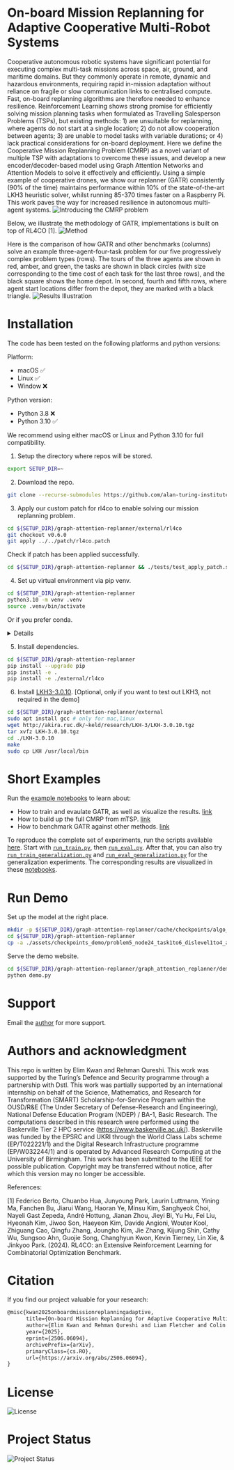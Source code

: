 # On-board Mission Replanning for Adaptive Cooperative Multi-Robot Systems

Cooperative autonomous robotic systems have significant potential for executing complex multi-task missions across space, air, ground, and maritime domains. But they commonly operate in remote, dynamic and hazardous environments, requiring rapid in-mission adaptation without reliance on fragile or slow communication links to centralised compute. Fast, on-board replanning algorithms are therefore needed to enhance resilience. Reinforcement Learning shows strong promise for efficiently solving mission planning tasks when formulated as Travelling Salesperson Problems (TSPs), but existing methods: 1) are unsuitable for replanning, where agents do not start at a single location; 2) do not allow cooperation between agents; 3) are unable to model tasks with variable durations; or 4) lack practical considerations for on-board deployment. Here we define the Cooperative Mission Replanning Problem (CMRP) as a novel variant of multiple TSP with adaptations to overcome these issues, and develop a new encoder/decoder-based model using Graph Attention Networks and Attention Models to solve it effectively and efficiently. Using a simple example of cooperative drones, we show our replanner (GATR) consistently (90% of the time) maintains performance within 10% of the state-of-the-art LKH3 heuristic solver, whilst running 85-370 times faster on a Raspberry Pi. This work paves the way for increased resilience in autonomous multi-agent systems.
![Introducing the CMRP problem](./assets/images/concept_intro.png)

Below, we illustrate the methodology of GATR, implementations is built on top of RL4CO [1].
![Method](./assets/images/method.png)

Here is the comparison of how GATR and other benchmarks (columns) solve
an example three-agent-four-task problem for our five progressively complex
problem types (rows). The tours of the three agents are shown in red, amber,
and green, the tasks are shown in black circles (with size corresponding to
the time cost of each task for the last three rows), and the black square
shows the home depot. In second, fourth and fifth rows, where agent start
locations differ from the depot, they are marked with a black triangle.
![Results Illustration](./assets/images/results_illustration.png)


# Installation
The code has been tested on the following platforms and python versions:

Platform:
- macOS ✅
- Linux ✅
- Window ❌

Python version:
- Python 3.8 ❌
- Python 3.10 ✅

We recommend using either macOS or Linux and Python 3.10 for full compatibility.

1) Setup the directory where repos will be stored.
```bash
export SETUP_DIR=~
```

2) Download the repo.
```bash
git clone --recurse-submodules https://github.com/alan-turing-institute/graph-attention-replanner.git $SETUP_DIR/graph-attention-replanner
```

3) Apply our custom patch for rl4co to enable solving our mission replanning problem.
```bash
cd ${SETUP_DIR}/graph-attention-replanner/external/rl4co
git checkout v0.6.0
git apply ../../patch/rl4co.patch
```
Check if patch has been applied successfully.
```bash
cd ${SETUP_DIR}/graph-attention-replanner && ./tests/test_apply_patch.sh
```

4) Set up virtual environment via pip venv.
```bash
cd ${SETUP_DIR}/graph-attention-replanner
python3.10 -m venv .venv
source .venv/bin/activate
```

Or if you prefer conda.
<details>
<pre>
cd graph-attention-replanner
conda create -n replanner python=3.10
conda activate replanner
</pre>
</details>

5) Install dependencies.
```bash
cd ${SETUP_DIR}/graph-attention-replanner
pip install --upgrade pip
pip install -e . 
pip install -e ./external/rl4co
```

6) Install [LKH3-3.0.10](http://akira.ruc.dk/~keld/research/LKH-3/). [Optional, only if you want to test out LKH3, not required in the demo]
```bash
cd ${SETUP_DIR}/graph-attention-replanner/external
sudo apt install gcc # only for mac,linux
wget http://akira.ruc.dk/~keld/research/LKH-3/LKH-3.0.10.tgz
tar xvfz LKH-3.0.10.tgz
cd ./LKH-3.0.10
make
sudo cp LKH /usr/local/bin
```

# Short Examples
Run the [example notebooks](./graph_attention_replanner/example) to learn about:
- How to train and evaulate GATR, as well as visualize the results. [link](./graph_attention_replanner/example/getting_started.ipynb)
- How to build up the full CMRP from mTSP. [link](./graph_attention_replanner/example/building_up_problem.ipynb)
- How to benchmark GATR against other methods. [link](./graph_attention_replanner/example/benchmark.ipynb)

To reproduce the complete set of experiments, run the scripts available [here](./graph_attention_replanner/run). Start with [`run_train.py`](./graph_attention_replanner/run/run_train.py), then [`run_eval.py`](./graph_attention_replanner/run/run_train.py). After that, you can also try [`run_train_generalization.py`](./graph_attention_replanner/run/run_train_generalization.py) and [`run_eval_generalization.py`](./graph_attention_replanner/run/run_eval_generalization.py) for the generalization experiments. The corresponding results are visualized in these [notebooks](./graph_attention_replanner/plots).

# Run Demo
Set up the model at the right place.
```bash
mkdir -p ${SETUP_DIR}/graph-attention-replanner/cache/checkpoints/algo_reinforce
cd ${SETUP_DIR}/graph-attention-replanner
cp -a ./assets/checkpoints_demo/problem5_node24_task1to6_dislevel1to4_agent1to6_seed0_20241230232757 ./cache/checkpoints/algo_reinforce
```

Serve the demo website.
```bash
cd ${SETUP_DIR}/graph-attention-replanner/graph_attention_replanner/demo
python demo.py
```

# Support
Email the [author](ekwan@turing.ac.uk) for more support.

# Authors and acknowledgment
This repo is written by Elim Kwan and Rehman Qureshi. This work was supported by the Turing’s Defence and Security programme through a partnership with Dstl. This work was partially supported by an international internship on behalf of the Science, Mathematics, and Research for Transformation (SMART) Scholarship-for-Service Program within the OUSD/R&E (The Under Secretary of Defense-Research and Engineering), National Defense Education Program (NDEP) / BA-1, Basic Research. The computations described in this research were performed using the Baskerville Tier 2 HPC service (https://www.baskerville.ac.uk/). Baskerville was funded by the EPSRC and UKRI through the World Class Labs scheme (EP/T022221/1) and the Digital Research Infrastructure programme (EP/W032244/1) and is operated by Advanced Research Computing at the University of Birmingham. This work has been submitted to the IEEE for possible publication. Copyright may be transferred without notice, after which this version may no longer be accessible.

References:

[1] Federico Berto, Chuanbo Hua, Junyoung Park, Laurin Luttmann, Yining Ma, Fanchen Bu, Jiarui Wang, Haoran Ye, Minsu Kim, Sanghyeok Choi, Nayeli Gast Zepeda, André Hottung, Jianan Zhou, Jieyi Bi, Yu Hu, Fei Liu, Hyeonah Kim, Jiwoo Son, Haeyeon Kim, Davide Angioni, Wouter Kool, Zhiguang Cao, Qingfu Zhang, Joungho Kim, Jie Zhang, Kĳung Shin, Cathy Wu, Sungsoo Ahn, Guojie Song, Changhyun Kwon, Kevin Tierney, Lin Xie, & Jinkyoo Park. (2024). RL4CO: an Extensive Reinforcement Learning for Combinatorial Optimization Benchmark.

# Citation
If you find our project valuable for your research:
```latex
@misc{kwan2025onboardmissionreplanningadaptive,
      title={On-board Mission Replanning for Adaptive Cooperative Multi-Robot Systems}, 
      author={Elim Kwan and Rehman Qureshi and Liam Fletcher and Colin Laganier and Victoria Nockles and Richard Walters},
      year={2025},
      eprint={2506.06094},
      archivePrefix={arXiv},
      primaryClass={cs.RO},
      url={https://arxiv.org/abs/2506.06094}, 
}
```

# License
![License](https://badgen.net/badge/License/ApacheLicense2.0)

# Project Status

![Project Status](https://badgen.net/badge/Project%20Status/Active/green/)